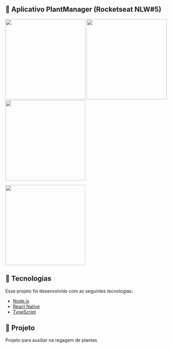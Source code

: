 ## :rocket: Aplicativo PlantManager (Rocketseat NLW#5)

<p float="left">
<img src="https://user-images.githubusercontent.com/32901063/115686361-7e23d500-a32f-11eb-8f3d-e3c0d4b8e8af.png" width="250">
<img src="https://user-images.githubusercontent.com/32901063/115681922-5d598080-a32b-11eb-87f5-dd66544d2ea7.png" width="250">
<img src="https://user-images.githubusercontent.com/32901063/115682399-cf31ca00-a32b-11eb-9ada-202579039d77.png" width="250">
</p>

<p float="left">
<img src="https://user-images.githubusercontent.com/32901063/115831935-a15e8b00-a3e8-11eb-8e5e-e3aef5b5d2e7.png" width="250">
</p>

## :rocket: Tecnologias
Esse projeto foi desenvolvido com as seguintes tecnologias:
- [Node.js](https://nodejs.org/en/)
- [React Native](https://reactnative.dev/)
- [TypeScript](https://www.typescriptlang.org/)

## 🌱 Projeto
Projeto para auxiliar na regagem de plantas
